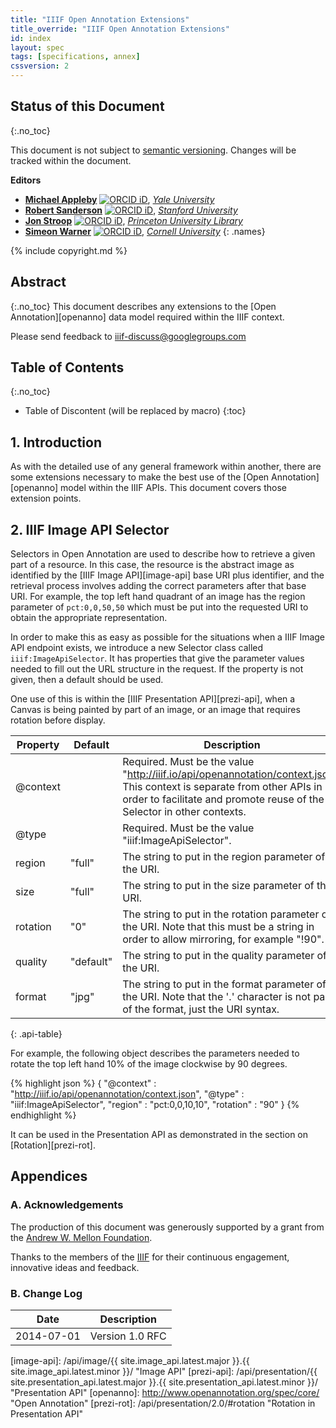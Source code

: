 ```yaml
---
title: "IIIF Open Annotation Extensions"
title_override: "IIIF Open Annotation Extensions"
id: index
layout: spec
tags: [specifications, annex]
cssversion: 2
---
```


## Status of this Document
{:.no_toc}

This document is not subject to [semantic versioning][semver].
Changes will be tracked within the document.

**Editors**

  * **[Michael Appleby](https://orcid.org/0000-0002-1266-298X)** [![ORCID iD](/img/orcid_16x16.png)](https://orcid.org/0000-0002-1266-298X), [_Yale University_](http://www.yale.edu/)
  * **[Robert Sanderson](https://orcid.org/0000-0003-4441-6852)** [![ORCID iD](/img/orcid_16x16.png)](https://orcid.org/0000-0003-4441-6852), [_Stanford University_](http://www.stanford.edu/)
  * **[Jon Stroop](https://orcid.org/0000-0002-0367-1243)** [![ORCID iD](/img/orcid_16x16.png)](https://orcid.org/0000-0002-0367-1243), [_Princeton University Library_](https://library.princeton.edu/)
  * **[Simeon Warner](https://orcid.org/0000-0002-7970-7855)** [![ORCID iD](/img/orcid_16x16.png)](https://orcid.org/0000-0002-7970-7855), [_Cornell University_](https://www.cornell.edu/)
  {: .names}

{% include copyright.md %}

## Abstract
{:.no_toc}
This document describes any extensions to the [Open Annotation][openanno] data model required within the IIIF context.

Please send feedback to [iiif-discuss@googlegroups.com][iiif-discuss]

## Table of Contents
{:.no_toc}

* Table of Discontent (will be replaced by macro)
{:toc}

## 1. Introduction

As with the detailed use of any general framework within another, there are some extensions necessary to make the best use of the [Open Annotation][openanno] model within the IIIF APIs.  This document covers those extension points.


## 2.  IIIF Image API Selector

Selectors in Open Annotation are used to describe how to retrieve a given part of a resource.  In this case, the resource is the abstract image as identified by the [IIIF Image API][image-api] base URI plus identifier, and the retrieval process involves adding the correct parameters after that base URI.  For example, the top left hand quadrant of an image has the region parameter of `pct:0,0,50,50` which must be put into the requested URI to obtain the appropriate representation.

In order to make this as easy as possible for the situations when a IIIF Image API endpoint exists, we introduce a new Selector class called `iiif:ImageApiSelector`.  It has properties that give the parameter values needed to fill out the URL structure in the request.  If the property is not given, then a default should be used.

One use of this is within the [IIIF Presentation API][prezi-api], when a Canvas is being painted by part of an image, or an image that requires rotation before display.  

| Property | Default   | Description                                           |
| -------- | --------- | ----------------------------------------------------- |
| @context |           | Required.  Must be the value "http://iiif.io/api/openannotation/context.json". This context is separate from other APIs in order to facilitate and promote reuse of the Selector in other contexts.      |
| @type    |           | Required.  Must be the value "iiif:ImageApiSelector". |
| region   | "full"    | The string to put in the region parameter of the URI.  |
| size     | "full"    | The string to put in the size parameter of the URI.    |
| rotation | "0"       | The string to put in the rotation parameter of the URI. Note that this must be a string in order to allow mirroring, for example "!90". |
| quality  | "default" | The string to put in the quality parameter of the URI. |
| format   | "jpg"     | The string to put in the format parameter of the URI.  Note that the '.' character is not part of the format, just the URI syntax.  |
{: .api-table}

For example, the following object describes the parameters needed to rotate the top left hand 10% of the image clockwise by 90 degrees.

{% highlight json %}
{
  "@context" : "http://iiif.io/api/openannotation/context.json",
  "@type" : "iiif:ImageApiSelector",
  "region" : "pct:0,0,10,10",
  "rotation" : "90"
}
{% endhighlight %}

It can be used in the Presentation API as demonstrated in the section on [Rotation][prezi-rot].


## Appendices

### A. Acknowledgements

The production of this document was generously supported by a grant from the [Andrew W. Mellon Foundation][mellon].

Thanks to the members of the [IIIF][iiif-community] for their continuous engagement, innovative ideas and feedback.

### B. Change Log

| Date       | Description                                        |
| ---------- | -------------------------------------------------- |
| 2014-07-01 | Version 1.0 RFC                                    |


   [semver]: /api/annex/notes/semver/ "Versioning of APIs"
   [iiif-discuss]: mailto:iiif-discuss@googlegroups.com "Email Discussion List"
   [json-ld]: http://www.w3.org/TR/json-ld/ "JSON-LD"
   [iiif-community]: {{page.webprefix}}/community/ "IIIF Community"
   [mellon]: http://www.mellon.org/ "The Andrew W. Mellon Foundation"
   [image-api]: /api/image/{{ site.image_api.latest.major }}.{{ site.image_api.latest.minor }}/ "Image API"
   [prezi-api]: /api/presentation/{{ site.presentation_api.latest.major }}.{{ site.presentation_api.latest.minor }}/ "Presentation API"
   [openanno]: http://www.openannotation.org/spec/core/ "Open Annotation"
   [prezi-rot]: /api/presentation/2.0/#rotation "Rotation in Presentation API"
